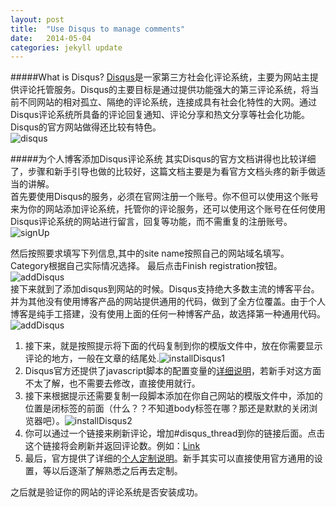 ```yaml
---
layout: post
title:  "Use Disqus to manage comments"
date:   2014-05-04
categories: jekyll update
---
```

#####What is Disqus?
[Disqus](http://disqus.com/)是一家第三方社会化评论系统，主要为网站主提供评论托管服务。Disqus的主要目标是通过提供功能强大的第三评论系统，将当前不同网站的相对孤立、隔绝的评论系统，连接成具有社会化特性的大网。通过Disqus评论系统所具备的评论回复通知、评论分享和热文分享等社会化功能。   
Disqus的官方网站做得还比较有特色。    
![disqus](http://geekbing.com/img/disqus.png)

#####为个人博客添加Disqus评论系统
其实Disqus的官方文档讲得也比较详细了，步骤和新手引导也做的比较好，这篇文档主要是为看官方文档头疼的新手做适当的讲解。   
首先要使用Disqus的服务，必须在官网注册一个账号。你不但可以使用这个账号来为你的网站添加评论系统，托管你的评论服务，还可以使用这个账号在任何使用Disqus评论系统的网站进行留言，回复等功能，而不需重复的注册账号。
![signUp](http://geekbing.com/img/disqussignup.png)

然后按照要求填写下列信息,其中的site name按照自己的网站域名填写。Category根据自己实际情况选择。 最后点击Finish registration按钮。  
![addDisqus](http://geekbing.com/img/addDisqus.png)    
接下来就到了添加disqus到网站的时候。Disqus支持绝大多数主流的博客平台。并为其他没有使用博客产品的网站提供通用的代码，做到了全方位覆盖。由于个人博客是纯手工搭建，没有使用上面的任何一种博客产品，故选择第一种通用代码。
![addDisqus](http://geekbing.com/img/platform.png)

1. 接下来，就是按照提示将下面的代码复制到你的模版文件中，放在你需要显示评论的地方，一般在文章的结尾处.![installDisqus1](http://geekbing.com/img/install1.png)
2. Disqus官方还提供了javascript脚本的配置变量的[详细说明](http://help.disqus.com/customer/portal/articles/472098-javascript-configuration-variables)，若新手对这方面不太了解，也不需要去修改，直接使用就行。
3. 接下来根据提示还需要复制一段脚本添加在你自己网站的模版文件中，添加的位置是</body>闭标签的前面（什么？？不知道body标签在哪？那还是默默的关闭浏览器吧）。![installDisqus2](http://geekbing.com/img/install2.png)
4. 你可以通过一个链接来刷新评论，增加#disqus_thread到你的链接后面。点击这个链接将会刷新并返回评论数。例如：<a href="http://foo.com/bar.html#disqus_thread">Link</a> 
5. 最后，官方提供了详细的[个人定制说明](http://help.disqus.com/customer/portal/articles/565624-tightening-your-disqus-integration)。新手其实可以直接使用官方通用的设置，等以后逐渐了解熟悉之后再去定制。  

之后就是验证你的网站的评论系统是否安装成功。



